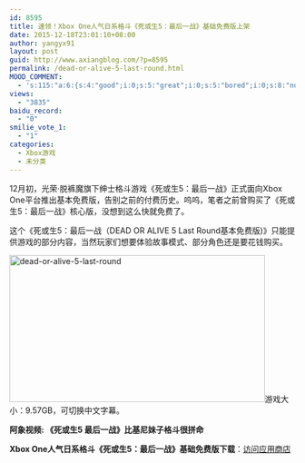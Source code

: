 ```yaml
---
id: 8595
title: 速领！Xbox One人气日系格斗《死或生5：最后一战》基础免费版上架
date: 2015-12-18T23:01:10+08:00
author: yangyx91
layout: post
guid: http://www.axiangblog.com/?p=8595
permalink: /dead-or-alive-5-last-round.html
MOOD_COMMENT:
  - 's:115:"a:6:{s:4:"good";i:0;s:5:"great";i:0;s:5:"bored";i:0;s:8:"nonsense";i:0;s:13:"notunderstand";i:0;s:7:"passing";i:0;}";'
views:
  - "3835"
baidu_record:
  - "0"
smilie_vote_1:
  - "1"
categories:
  - Xbox游戏
  - 未分类
---
```

12月初，光荣·脱裤魔旗下绅士格斗游戏《死或生5：最后一战》正式面向Xbox One平台推出基本免费版，告别之前的付费历史。呜呜，笔者之前曾购买了《死或生5：最后一战》核心版，没想到这么快就免费了。

这个《死或生5：最后一战（DEAD OR ALIVE 5 Last Round基本免费版)》只能提供游戏的部分内容，当然玩家们想要体验故事模式、部分角色还是要花钱购买。

<a href="http://www.axiangblog.com/dead-or-alive-5-last-round.html/dead-or-alive-5-last-round-2" rel="attachment wp-att-8597" target="_blank"  rel="nofollow" ><img loading="lazy" class="aligncenter size-full wp-image-8597" src="http://www.axiangblog.com/wp-content/uploads/2015/12/dead-or-alive-5-last-round.jpg" alt="dead-or-alive-5-last-round" width="450" height="259" /></a>游戏大小：9.57GB，可切换中文字幕。

**阿象视频: 《死或生5 最后一战》比基尼妹子格斗很拼命**



**Xbox One人气日系格斗《死或生5：最后一战》基础免费版下载**：<a href="https://store.xbox.com/zh-HK/Xbox-One/Games/DOA5LR-Core-Fighters-Special-Discount/9e3312c3-a5d8-4e94-9136-4d514f732714" target="_blank" rel="nofollow" >访问应用商店</a>